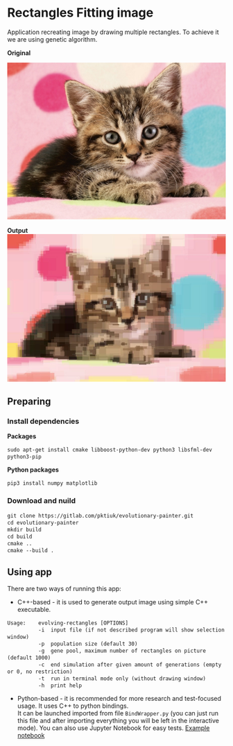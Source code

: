 # Rectangles Fitting image
Application recreating image by drawing multiple rectangles. To achieve it we are using genetic algorithm.

**Original**

![](./kitty.jpg)

**Output**
![](./generated_kitty.png)

## Preparing

### Install dependencies

**Packages**
```
sudo apt-get install cmake libboost-python-dev python3 libsfml-dev python3-pip
```

**Python packages**
```
pip3 install numpy matplotlib
```

### Download and nuild
```
git clone https://gitlab.com/pktiuk/evolutionary-painter.git
cd evolutionary-painter
mkdir build
cd build
cmake ..
cmake --build .
```

## Using app

There are two ways of running this app:
- C++-based - it is used to generate output image using simple C++ executable.
```
Usage:    evolving-rectangles [OPTIONS]
          -i  input file (if not described program will show selection window)
          -p  population size (default 30)
          -g  gene pool, maximum number of rectangles on picture (default 1000)
          -c  end simulation after given amount of generations (empty or 0, no restriction)
          -t  run in terminal mode only (without drawing window)
          -h  print help
```
- Python-based - it is recommended for more research and test-focused usage. It uses C++ to python bindings.  
It can be launched imported from file `BindWrapper.py` (you can just run this file and after importing everything you will be left in the interactive mode).
You can also use Jupyter Notebook for easy tests. [Example notebook](./notebook.ipynb)

